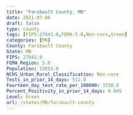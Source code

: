 ```yaml
---
title: "Faribault County, MN"
date: 2021-07-06
draft: false
type: county
tags: [FIPS:27043.0,FEMA:5.0,Non-core,Green]
categories: [MN]
County: Faribault County
State: MN
FIPS: 27043.0
FEMA_Region: 5.0
Population: 13653.0
NCHS_Urban_Rural_Classification: Non-core
Tests_in_prior_14_days: 512.0
Fourteen_day_test_rate_per_100000: 3750.0
Percent_Positivity_in_prior_14_days: 0.045
Level: Green
url: /states/MN/faribault-county
---
```



